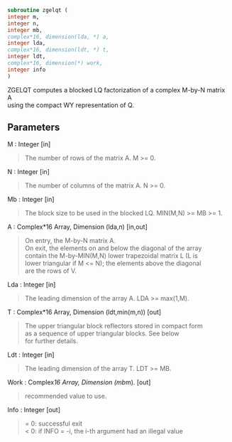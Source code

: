 ```fortran  
subroutine zgelqt (  
integer m,  
integer n,  
integer mb,  
complex*16, dimension(lda, *) a,  
integer lda,  
complex*16, dimension(ldt, *) t,  
integer ldt,  
complex*16, dimension(*) work,  
integer info  
)  
```  
  
ZGELQT computes a blocked LQ factorization of a complex M-by-N matrix A  
using the compact WY representation of Q.  
  
## Parameters  
M : Integer [in]  
> The number of rows of the matrix A.  M >= 0.  
  
N : Integer [in]  
> The number of columns of the matrix A.  N >= 0.  
  
Mb : Integer [in]  
> The block size to be used in the blocked LQ.  MIN(M,N) >= MB >= 1.  
  
A : Complex*16 Array, Dimension (lda,n) [in,out]  
> On entry, the M-by-N matrix A.  
> On exit, the elements on and below the diagonal of the array  
> contain the M-by-MIN(M,N) lower trapezoidal matrix L (L is  
> lower triangular if M <= N); the elements above the diagonal  
> are the rows of V.  
  
Lda : Integer [in]  
> The leading dimension of the array A.  LDA >= max(1,M).  
  
T : Complex*16 Array, Dimension (ldt,min(m,n)) [out]  
> The upper triangular block reflectors stored in compact form  
> as a sequence of upper triangular blocks.  See below  
> for further details.  
  
Ldt : Integer [in]  
> The leading dimension of the array T.  LDT >= MB.  
  
Work : Complex*16 Array, Dimension (mb*m). [out]  
> recommended value to use.  
  
Info : Integer [out]  
> = 0:  successful exit  
> < 0:  if INFO = -i, the i-th argument had an illegal value  
  

